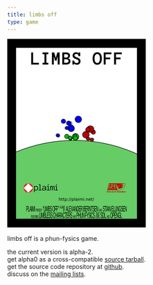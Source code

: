 ```yaml
---
title: limbs off
type: game
---
```

![](/images/limbs-off.png "limbs off screenshot")

limbs off is a phun-fysics game.

the current version is alpha-2.  
get alpha0 as a cross-compatible [source 
tarball](/games/limbs-off/limbs-off-alpha2.tar.gz).  
get the source code repository at [github](https://github.com/stiell/limbs-off).  
discuss on the [mailing lists](/mailing.html).
